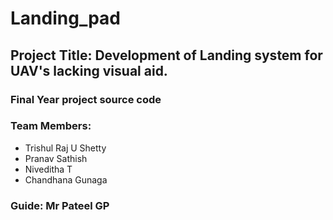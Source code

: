# Landing_pad

## Project Title: Development of Landing system for UAV's lacking visual aid.

### Final Year project source code

### Team Members:
* Trishul Raj U Shetty
* Pranav Sathish
* Niveditha T
* Chandhana Gunaga

### Guide: Mr Pateel GP

